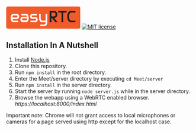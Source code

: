 ![EasyRTC](./api/img/easyrtc.png "EasyRTC")
[![MIT license](http://img.shields.io/badge/license-MIT-brightgreen.svg)](https://github.com/p-mayank/Meet/blob/master/LICENSE)

Installation In A Nutshell
--------------------------
 1. Install [Node.js](http://nodejs.org)
 2. Clone this repository.
 3. Run `npm install` in the root directory.
 4. Enter the Meet/server directory by executing `cd Meet/server`
 5. Run `npm install` in the server directory.
 4. Start the server by running `node server.js` while in the server directory.
 5. Browse the webapp using a WebRTC enabled browser. *https://localhost:8000/index.html*

Important note: Chrome will not grant access to local microphones or cameras for a page served using http except for the localhost case.